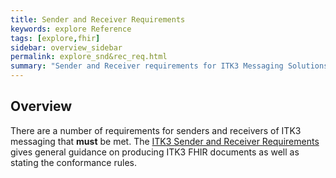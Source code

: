 ```yaml
---
title: Sender and Receiver Requirements
keywords: explore Reference
tags: [explore,fhir]
sidebar: overview_sidebar
permalink: explore_snd&rec_req.html
summary: "Sender and Receiver requirements for ITK3 Messaging Solutions."
---
```




## Overview ##

There are a number of requirements for senders and receivers of ITK3 messaging that **must** be met. The [ITK3 Sender and Receiver Requirements](https://developer.nhs.uk/apis/itk3messagedistribution/explore_snd&rec_req.html) gives general guidance on producing ITK3 FHIR documents as well as stating the conformance rules. 






